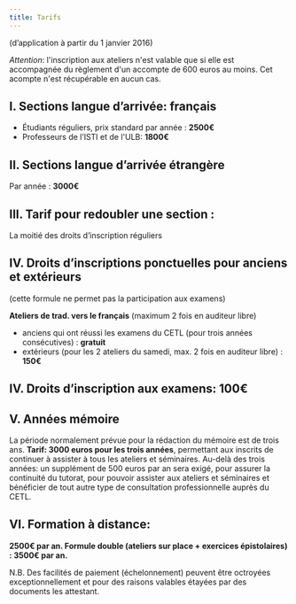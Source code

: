 ```yaml
---
title: Tarifs
---
```


(d’application à partir du 1 janvier 2016)

_Attention_: l'inscription aux ateliers n'est valable que si elle est accompagnée du règlement d'un accompte de 600 euros au moins. Cet acompte n'est récupérable en aucun cas.


## I. Sections langue d’arrivée: français

  * Étudiants réguliers, prix standard par année : **2500€**
  * Professeurs de l’ISTI et de l'ULB: **1800€**

## II. Sections langue d’arrivée étrangère

Par année : **3000€**

## III. Tarif pour redoubler une section :

La moitié des droits d’inscription réguliers

## IV. Droits d’inscriptions ponctuelles pour anciens et extérieurs

(cette formule ne permet pas la participation aux examens)

**Ateliers de trad. vers le français** (maximum 2 fois en auditeur libre)

  * anciens qui ont réussi les examens du CETL (pour trois années consécutives) : **gratuit**
  * extérieurs (pour les 2 ateliers du samedi, max. 2 fois en auditeur libre) : **150€**

## IV. Droits d’inscription aux examens: **100€**

## V. Années mémoire

La période normalement prévue pour la rédaction du mémoire est de trois ans.
**Tarif: 3000 euros pour les trois années**, permettant aux inscrits de continuer à assister à tous les ateliers et séminaires.
Au-delà des trois années: un supplément de 500 euros par an sera exigé, pour assurer la continuité du tutorat, pour pouvoir assister aux ateliers et séminaires et bénéficier de tout autre type de consultation professionnelle auprès du CETL.


## VI. Formation à distance:

**2500€ par an. Formule double (ateliers sur place + exercices épistolaires) : 3500€ par an.**

N.B. Des facilités de paiement (échelonnement) peuvent être octroyées exceptionnellement et pour des raisons valables étayées par des documents les attestant.

